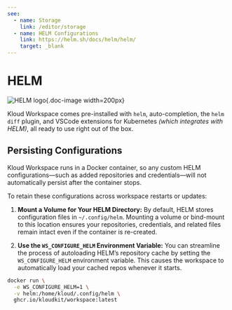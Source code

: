 ```yaml
---
see:
  - name: Storage
    link: /editor/storage
  - name: HELM Configurations
    link: https://helm.sh/docs/helm/helm/
    target: _blank
---
```


# HELM

![HELM logo](/icons/helm.svg){.doc-image width=200px}

Kloud Workspace comes pre-installed with `helm`, auto-completion, the `helm diff` plugin,
and VSCode extensions for Kubernetes *(which integrates with HELM)*, all ready to use
right out of the box.

## Persisting Configurations

Kloud Workspace runs in a Docker container, so any custom HELM configurations—such as
added repositories and credentials—will not automatically persist after the container
stops.

To retain these configurations across workspace restarts or updates:

1. **Mount a Volume for Your HELM Directory:**
  By default, HELM stores configuration files in `~/.config/helm`.
  Mounting a volume or bind-mount to this location ensures your repositories,
  credentials, and related files remain intact even if the container is re-created.

2. **Use the `WS_CONFIGURE_HELM` Environment Variable:**
  You can streamline the process of autoloading HELM’s repository cache by setting the
  `WS_CONFIGURE_HELM` environment variable.
  This causes the workspace to automatically load your cached repos whenever it starts.

```sh
docker run \
  -e WS_CONFIGURE_HELM=1 \
  -v helm:/home/kloud/.config/helm \
  ghcr.io/kloudkit/workspace:latest
```
